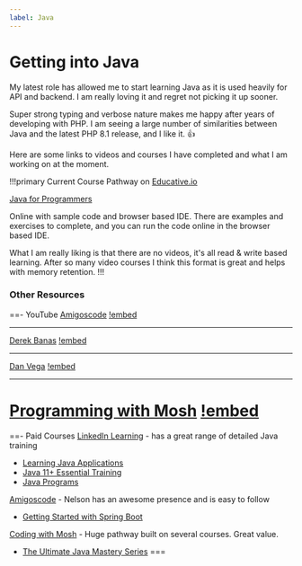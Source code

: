 ```yaml
---
label: Java
---
```


# Getting into Java

My latest role has allowed me to start learning Java as it is used heavily for API and backend. I am really loving it and regret not picking it up
sooner. 

Super strong typing and verbose nature makes me happy after years of developing with PHP. I am seeing a large number of similarities between Java and
the latest PHP 8.1 release, and I like it. :+1:

Here are some links to videos and courses I have completed and what I am working on at the moment.

!!!primary Current Course
Pathway on [Educative.io](https://www.educative.io/learn)

[Java for Programmers](https://www.educative.io/path/java-for-programmers)

Online with sample code and browser based IDE. There are examples and exercises to complete, and you can run the code online in the browser based
IDE. 

What I am really liking is that there are no videos, it's all read & write based learning. After so many video courses I think this format is great 
and helps with memory retention.
!!!

### Other Resources

==- YouTube
[Amigoscode](https://www.youtube.com/channel/UC2KfmYEM4KCuA1ZurravgYw)
[!embed](https://youtu.be/Qgl81fPcLc8)

----
[Derek Banas](https://www.youtube.com/c/derekbanas/featured)
[!embed](https://youtu.be/n-xAqcBCws4)

---
[Dan Vega](https://www.youtube.com/c/DanVega/featured)
[!embed](https://youtu.be/MWLe1tqPmUo)

---
[Programming with Mosh](https://www.youtube.com/c/programmingwithmosh/featured)
[!embed](https://youtu.be/eIrMbAQSU34)
===

==- Paid Courses
[LinkedIn Learning](https://www.linkedin.com/) - has a great range of detailed Java training

- [Learning Java Applications](https://www.linkedin.com/learning-login/share?forceAccount=false&redirect=https%3A%2F%2Fwww.linkedin.com%2Flearning%2Flearning-java-applications-2%3Ftrk%3Dshare_ent_url%26shareId%3D7mc1O6TQQdiqtkc2ectTIg%253D%253D)
- [Java 11+ Essential Training](https://www.linkedin.com/learning-login/share?forceAccount=false&redirect=https%3A%2F%2Fwww.linkedin.com%2Flearning%2Fjava-11-plus-essential-training%3Ftrk%3Dshare_ent_url%26shareId%3DvDQAPtYwQxSImRNJZrYOhA%253D%253D)
- [Java Programs](https://www.linkedin.com/learning-login/share?forceAccount=false&redirect=https%3A%2F%2Fwww.linkedin.com%2Flearning%2Fjava-11-plus-essential-training%3Ftrk%3Dshare_ent_url%26shareId%3DvDQAPtYwQxSImRNJZrYOhA%253D%253D)

[Amigoscode](https://amigoscode.com/) - Nelson has an awesome presence and is easy to follow
- [Getting Started with Spring Boot](https://amigoscode.com/p/spring-boot)

[Coding with Mosh](https://codewithmosh.com/) - Huge pathway built on several courses. Great value.
- [The Ultimate Java Mastery Series](https://codewithmosh.com/p/the-ultimate-java-mastery-series)
===
